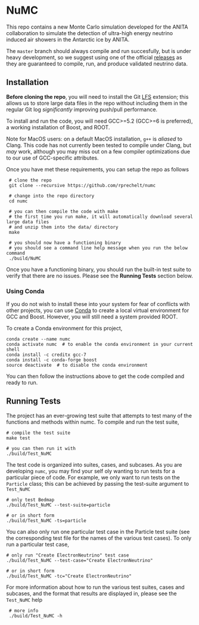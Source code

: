# NuMC

This repo contains a new Monte Carlo simulation developed for the ANITA collaboration to simulate the detection of ultra-high energy neutrino induced air showers in the Antarctic ice by ANITA. 

The `master` branch should always compile and run succesfully, but is under heavy development, so we suggest using one of the official [releases](https://github.com/rprechelt/numc/releases) as they are guaranteed to compile, run, and produce validated neutrino data.

## Installation
**Before cloning the repo**, you will need to install the Git [LFS](https://git-lfs.github.com/) extension; this allows us to store large data files in the repo without including them in the regular Git log _significantly_ improving push/pull performance. 

To install and run the code, you will need GCC>=5.2 (GCC>=6 is preferred), a working installation of Boost, and ROOT. 

Note for MacOS users: on a default MacOS installation, `g++` is _aliased_ to Clang. This code has not currently been tested to compile under Clang, but _may_ work, although you may miss out on a few compiler optimizations due to our use of GCC-specific attributes. 

Once you have met these requirements, you can setup the repo as follows

     # clone the repo
     git clone --recursive https://github.com/rprechelt/numc
     
     # change into the repo directory
     cd numc
     
     # you can then compile the code with make
     # the first time you run make, it will automatically download several large data files
     # and unzip them into the data/ directory
     make
     
     # you should now have a functioning binary
     # you should see a command line help message when you run the below command
     ./build/NuMC 
     
Once you have a functioning binary, you should run the built-in test suite to verify that there are no issues. Please see the **Running Tests** section below.
     
### Using Conda

If you do not wish to install these into your system for fear of conflicts with other projects, you can use [Conda](https://conda.io/docs/) to create a local virtual environment for GCC and Boost. However, you will still need a system provided ROOT. 

To create a Conda environment for this project, 

    conda create --name numc
    conda activate numc  # to enable the conda environment in your current shell
    conda install -c creditx gcc-7
    conda install -c conda-forge boost
    source deactivate  # to disable the conda environment
    
You can then follow the instructions above to get the code compiled and ready to run. 
    
    
## Running Tests
The project has an ever-growing test suite that attempts to test many of the functions and methods
within numc. To compile and run the test suite, 

    # compile the test suite
    make test 
    
    # you can then run it with
    ./build/Test_NuMC
    
The test code is organized into suites, cases, and subcases. As you are developing `numc`, you may find your self oly wanting to run tests for a particular piece of code. For example, we only want to run tests on the `Particle` class; this can be achieved by passing the test-suite argument to `Test_NuMC`

    # only test Bedmap
    ./build/Test_NuMC --test-suite=particle
    
    # or in short form
    ./build/Test_NuMC -ts=particle
    
You can also only run one particular test case in the Particle test suite (see the corresponding test file for the names of the various test cases). To only run a particular test case, 

    # only run "Create ElectronNeutrino" test case
    ./build/Test_NuMC --test-case="Create ElectronNeutrino"
        
    # or in short form
    ./build/Test_NuMC -tc="Create ElectronNeutrino"

For more information about how to run the various test suites, cases and subcases, and the format that results are displayed in, please see the `Test_NuMC` help

     # more info
     ./build/Test_NuMC -h
